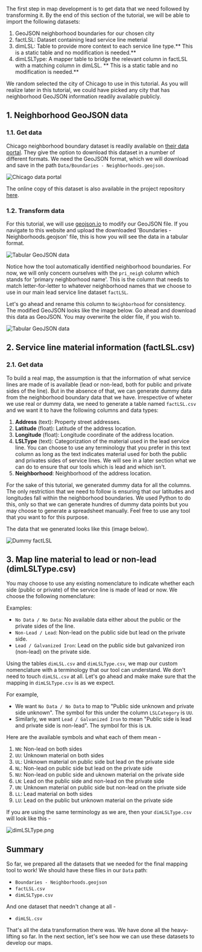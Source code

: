 The first step in map development is to get data that we need followed by transforming it. By the end of this section of the tutorial, we will be able to import the following datasets:

1. GeoJSON neighborhood boundaries for our chosen city
2. factLSL: Dataset containing lead service line meterial
3. dimLSL: Table to provide more context to each service line type.** This is a static table and no modification is needed.**
4. dimLSLType: A mapper table to bridge the relevant column in factLSL with a matching column in dimLSL. ** This is a static table and no modification is needed.**


We random selected the city of Chicago to use in this tutorial. As you will realize later in this tutorial, we could have picked any city that has neighborhood GeoJSON information readily available publicly.


## 1. Neighborhood GeoJSON data

### 1.1. Get data

Chicago neighborhood boundary dataset is readily available on [their data portal](https://data.cityofchicago.org/Facilities-Geographic-Boundaries/Boundaries-Neighborhoods/bbvz-uum9). They give the option to download this dataset in a number of different formats. We need the GeoJSON format, which we will download and save in the path `Data/Boundaries - Neighborhoods.geojson`.

![Chicago data portal](https://raw.githubusercontent.com/kedar-ketos/lead-service-line-map/main/docs/images/1%20-%20chicago%20geojson.png)

The online copy of this dataset is also available in the project repository [here](https://raw.githubusercontent.com/kedar-ketos/lead-service-line-map/1afc85f4d379d6d92f1c9a2a835364c42627002d/Data/Boundaries%20-%20Neighborhoods.geojson).

### 1.2. Transform data

For this tutorial, we will use [geojson.io](https://geojson.io/) to modify our GeoJSON file. If you navigate to this website and upload the downloaded 'Boundaries - Neighborhoods.geojson' file, this is how you will see the data in a tabular format.

![Tabular GeoJSON data](https://raw.githubusercontent.com/kedar-ketos/lead-service-line-map/main/docs/images/2_chicago_geojson.png)

Notice how the tool automatically identified neighborhood boundaries. For now, we will only concern ourselves with the `pri_neigh` column which stands for 'primary neighborhood name'. This is the column that needs to match letter-for-letter to whatever neighborhood names that we choose to use in our main lead service line dataset `factLSL`.

Let's go ahead and rename this column to `Neighborhood` for consistency. The modified GeoJSON looks like the image below. Go ahead and download this data as GeoJSON. You may overwrite the older file, if you wish to.

![Tabular GeoJSON data](https://raw.githubusercontent.com/kedar-ketos/lead-service-line-map/main/docs/images/3_modified_geojson.png)



## 2. Service line material information (factLSL.csv)

### 2.1. Get data

To build a real map, the assumption is that the information of what service lines are made of is available (lead or non-lead, both for public and private sides of the line). But in the absence of that, we can generate dummy data from the neighborhood boundary data that we have. Irrespective of wheter we use real or dummy data, we need to generate a table named `factLSL.csv` and we want it to have the following columns and data types:

1. **Address** (text): Property street addresses.
2. **Latitude** (float): Latitude of the address location.
3. **Longitude** (float): Longitude coordinate of the address location.
4. **LSLType** (text): Categorization of the material used in the lead service line. You can choose to use any terminology that you prefer in this text column as long as the text indicates material used for both the public and privates sides of service lines. We will see in a later section what we can do to ensure that our tools which is lead and which isn't.
5. **Neighborhood**: Neighborhood of the address location.


For the sake of this tutorial, we generated dummy data for all the columns. The only restriction that we need to follow is ensuring that our latitudes and longitudes fall within the neighborhood boundaries. We used Python to do this, only so that we can generate hundres of dummy data points but you may choose to generate a spreadsheet manually. Feel free to use any tool that you want to for this purpose.

The data that we generated looks like this (image below).

![Dummy factLSL](https://raw.githubusercontent.com/kedar-ketos/lead-service-line-map/main/docs/images/4_dummy_factLSL.png)



## 3. Map line material to lead or non-lead (dimLSLType.csv)

You may choose to use any existing nomenclature to indicate whether each side (public or private) of the service line is made of lead or now. We choose the following nomenclature:

Examples:

- `No Data / No Data`: No available data either about the public or the private sides of the line.
- `Non-Lead / Lead`: Non-lead on the public side but lead on the private side.
- `Lead / Galvanized Iron`: Lead on the public side but galvanized iron (non-lead) on the private side.

Using the tables `dimLSL.csv` and `dimLSLType.csv`, we map our custom nomenclature with a terminology that our tool can understand. We don't need to touch `dimLSL.csv` at all. Let's go ahead and make make sure that the mapping in `dimLSLType.csv` is as we expect.

For example,

- We want `No Data / No Data` to map to "Public side unknown and private side unknown". The symbol for this under the column `LSLCategory` is `UU`.
- Similarly, we want `Lead / Galvanized Iron` to mean "Public side is lead and private side is non-lead". The symbol for this is `LN`.


Here are the available symbols and what each of them mean - 

1. `NN`: Non-lead on both sides
2. `UU`: Unknown material on both sides
3. `UL`: Unknown material on public side but lead on the private side
4. `NL`: Non-lead on public side but lead on the private side
5. `NU`: Non-lead on public side and uknown material on the private side
6. `LN`: Lead on the public side and non-lead on the private side
7. `UN`: Unknown material on public side but non-lead on the private side
8. `LL`: Lead material on both sides
9. `LU`: Lead on the public but unknown material on the private side


If you are using the same terminology as we are, then your `dimLSLType.csv` will look like this -

![dimLSLType.png](https://raw.githubusercontent.com/kedar-ketos/lead-service-line-map/main/docs/images/5_dimLSLType.png)


## Summary

So far, we prepared all the datasets that we needed for the final mapping tool to work! We should have these files in our `Data` path:

- `Boundaries - Neighborhoods.geojson`
- `factLSL.csv`
- `dimLSLType.csv`

And one dataset that needn't change at all - 

- `dimLSL.csv`

That's all the data transformation there was. We have done all the heavy-lifting so far. In the next section, let's see how we can use these datasets to develop our maps.